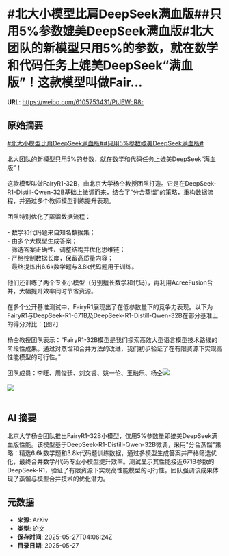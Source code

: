 # #北大小模型比肩DeepSeek满血版##只用5%参数媲美DeepSeek满血版#北大团队的新模型只用5%的参数，就在数学和代码任务上媲美DeepSeek“满血版”！这款模型叫做Fair...

**URL**: https://weibo.com/6105753431/PtJEWcR8r

## 原始摘要

<a href="https://m.weibo.cn/search?containerid=231522type%3D1%26t%3D10%26q%3D%23%E5%8C%97%E5%A4%A7%E5%B0%8F%E6%A8%A1%E5%9E%8B%E6%AF%94%E8%82%A9DeepSeek%E6%BB%A1%E8%A1%80%E7%89%88%23&amp;extparam=%23%E5%8C%97%E5%A4%A7%E5%B0%8F%E6%A8%A1%E5%9E%8B%E6%AF%94%E8%82%A9DeepSeek%E6%BB%A1%E8%A1%80%E7%89%88%23" data-hide=""><span class="surl-text">#北大小模型比肩DeepSeek满血版#</span></a><a href="https://m.weibo.cn/search?containerid=231522type%3D1%26t%3D10%26q%3D%23%E5%8F%AA%E7%94%A85%25%E5%8F%82%E6%95%B0%E5%AA%B2%E7%BE%8EDeepSeek%E6%BB%A1%E8%A1%80%E7%89%88%23&amp;extparam=%23%E5%8F%AA%E7%94%A85%25%E5%8F%82%E6%95%B0%E5%AA%B2%E7%BE%8EDeepSeek%E6%BB%A1%E8%A1%80%E7%89%88%23" data-hide=""><span class="surl-text">#只用5%参数媲美DeepSeek满血版#</span></a><br><br>北大团队的新模型只用5%的参数，就在数学和代码任务上媲美DeepSeek“满血版”！<br><br>这款模型叫做FairyR1-32B，由北京大学杨仝教授团队打造。它是在DeepSeek-R1-Distill-Qwen-32B基础上微调而来，结合了“分合蒸馏”的策略，重构数据流程，并通过多个教师模型训练提升表现。<br><br>团队特别优化了蒸馏数据流程：<br><br>- 数学和代码题来自知名数据集；<br>- 由多个大模型生成答案；<br>- 筛选答案正确性、调整结构并优化思维链；<br>- 严格控制数据长度，保留高质量内容；<br>- 最终提炼出6.6k数学题与3.8k代码题用于训练。<br><br>他们还训练了两个专业小模型（分别擅长数学和代码），再利用AcreeFusion合并，大幅提升效率同时节省资源。<br><br>在多个公开基准测试中，FairyR1展现出了在低参数量下的竞争力表现。以下为FairyR1与DeepSeek-R1-671B及DeepSeek-R1-Distill-Qwen-32B在部分基准上的得分对比：【图2】<br><br>杨仝教授团队表示：“FairyR1-32B模型是我们探索高效大型语言模型技术路线的阶段性成果。通过对蒸馏和合并方法的改进，我们初步验证了在有限资源下实现高性能模型的可行性。”<br><br>团队成员：李旺、周俊廷、刘文睿、姚一伦、王融乐、杨仝<img style="" src="https://tvax1.sinaimg.cn/large/006Fd7o3gy1i1tvd0wu5rj30hs0ce0yn.jpg" referrerpolicy="no-referrer"><br><br><img style="" src="https://tvax1.sinaimg.cn/large/006Fd7o3gy1i1tvd1wjkkj30zk0en77p.jpg" referrerpolicy="no-referrer"><br><br>

## AI 摘要

北京大学杨仝团队推出FairyR1-32B小模型，仅用5%参数量即媲美DeepSeek满血版性能。该模型基于DeepSeek-R1-Distill-Qwen-32B微调，采用"分合蒸馏"策略：精选6.6k数学题和3.8k代码题训练数据，通过多模型生成答案并严格筛选优化，最终合并数学/代码专业小模型提升效率。测试显示其性能接近671B参数的DeepSeek-R1，验证了有限资源下实现高性能模型的可行性。团队强调该成果体现了蒸馏与模型合并技术的优化潜力。

## 元数据

- **来源**: ArXiv
- **类型**: 论文
- **保存时间**: 2025-05-27T04:06:24Z
- **目录日期**: 2025-05-27
